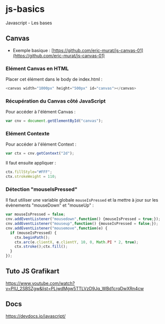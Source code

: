 # js-basics
Javascript - Les bases

## Canvas
- Exemple basique : [https://github.com/eric-murat/js-canvas-01](https://github.com/eric-murat/js-canvas-01)
### Elément Canvas en HTML
Placer cet élément dans le body de index.html :
```js
<canvas width="1000px" height="500px" id="canvas"></canvas>
```

### Récupération du Canvas côté JavaScript
Pour accéder à l'élément Canvas :
```js
var cnv = document.getElementById("canvas");
```

### Elément Contexte
Pour accéder à l'élément Context :
```js
var ctx = cnv.getContext("2d");
```
Il faut ensuite appliquer :
```js
ctx.fillStyle="#FFF";
ctx.strokeWeight = 110;
```

### Détection "mouseIsPressed"
Il faut utiliser une variable globale `mouseIsPressed` et la mettre à jour sur les évènements "mouseDown" et "mouseUp" :
```js
var mouseIsPressed = false;
cnv.addEventListener("mousedown",function() {mouseIsPressed = true;});
cnv.addEventListener("mouseup",function() {mouseIsPressed = false;});
cnv.addEventListener("mousemove",function(e) {
  if (mouseIsPressed) {
    ctx.beginPath();
    ctx.arc(e.clientX, e.clientY, 10, 0, Math.PI * 2, true);
    ctx.stroke();ctx.fill();
  }
});
```

## Tuto JS Grafikart
https://www.youtube.com/watch?v=PIU_2SBSZgw&list=PLjwdMgw5TTLVzD9Jq_WBd1crqDwXRn4cw

## Docs
https://devdocs.io/javascript/
